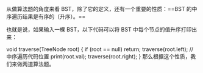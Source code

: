 <!--

首先，BST 的特性大家应该都很熟悉了：

1、对于 BST 的每一个节点node，左子树节点的值都比node的值要小，右子树节点的值都比node的值大。

2、对于 BST 的每一个节点node，它的左侧子树和右侧子树都是 BST。
 -->

从做算法题的角度来看 BST，除了它的定义，还有一个重要的性质：==BST 的中序遍历结果是有序的（升序）。==

也就是说，如果输入一棵 BST，以下代码可以将 BST 中每个节点的值升序打印出来：

void traverse(TreeNode root) {
if (root == null) return;
traverse(root.left);
// 中序遍历代码位置
print(root.val);
traverse(root.right);
}
那么根据这个性质，我们来做两道算法题。
